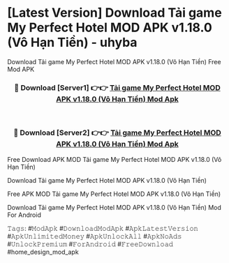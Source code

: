 # [Latest Version] Download Tải game My Perfect Hotel MOD APK v1.18.0 (Vô Hạn Tiền) - uhyba

Download Tải game My Perfect Hotel MOD APK v1.18.0 (Vô Hạn Tiền) Free Mod APK

<div align="center">
<h3>🔴 Download [Server1] 👉👉 <a href="https://apk-comot.site?title=Tải_game_My_Perfect_Hotel_MOD_APK_v1.18.0_(Vô_Hạn_Tiền)">Tải game My Perfect Hotel MOD APK v1.18.0 (Vô Hạn Tiền) Mod Apk</a></h3><br>

<h3>🔴 Download [Server2] 👉👉 <a href="https://apk-comot.site?title=Tải_game_My_Perfect_Hotel_MOD_APK_v1.18.0_(Vô_Hạn_Tiền)">Tải game My Perfect Hotel MOD APK v1.18.0 (Vô Hạn Tiền) Mod Apk</a></h3>
</div>


Free Download APK MOD Tải game My Perfect Hotel MOD APK v1.18.0 (Vô Hạn Tiền)

Download Tải game My Perfect Hotel MOD APK v1.18.0 (Vô Hạn Tiền) 

Free APK MOD Tải game My Perfect Hotel MOD APK v1.18.0 (Vô Hạn Tiền) 

Download Tải game My Perfect Hotel MOD APK v1.18.0 (Vô Hạn Tiền) Mod For Android

𝚃𝚊𝚐𝚜: #𝙼𝚘𝚍𝙰𝚙𝚔 #𝙳𝚘𝚠𝚗𝚕𝚘𝚊𝚍𝙼𝚘𝚍𝙰𝚙𝚔 #𝙰𝚙𝚔𝙻𝚊𝚝𝚎𝚜𝚝𝚅𝚎𝚛𝚜𝚒𝚘𝚗 #𝙰𝚙𝚔𝚄𝚗𝚕𝚒𝚖𝚒𝚝𝚎𝚍𝙼𝚘𝚗𝚎𝚢 #𝙰𝚙𝚔𝚄𝚗𝚕𝚘𝚌𝚔𝙰𝚕𝚕 #𝙰𝚙𝚔𝙽𝚘𝙰𝚍𝚜 #𝚄𝚗𝚕𝚘𝚌𝚔𝙿𝚛𝚎𝚖𝚒𝚞𝚖 #𝙵𝚘𝚛𝙰𝚗𝚍𝚛𝚘𝚒𝚍 #𝙵𝚛𝚎𝚎𝙳𝚘𝚠𝚗𝚕𝚘𝚊𝚍 #home_design_mod_apk